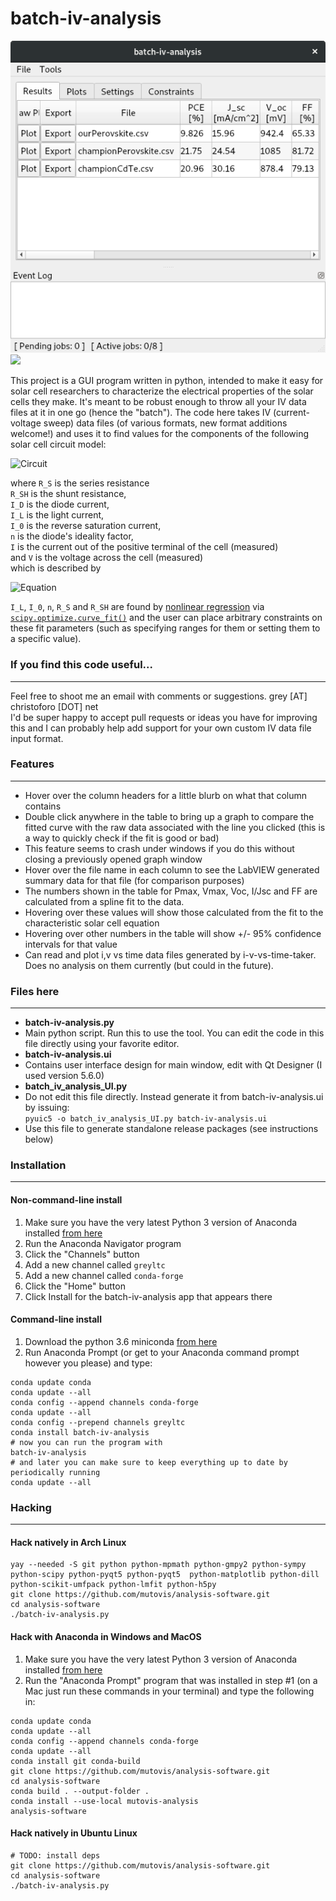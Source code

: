 batch-iv-analysis
=================

![screenshot1](/misc/screenshot1.png) <img src="https://github.com/greysAcademicCode/batch-iv-analysis/raw/master/misc/screenshot2.png" width="300">

This project is a GUI program written in python, intended to make it easy for solar cell researchers to characterize the electrical properties of the solar cells they make. It's meant to be robust enough to throw all your IV data files at it in one go (hence the "batch"). The code here takes IV (current-voltage sweep) data files (of various formats, new format additions welcome!) and uses it to find values for the components of the following solar cell circuit model:

![Circuit](https://upload.wikimedia.org/wikipedia/commons/c/c4/Solar_cell_equivalent_circuit.svg)

where `R_S` is the series resistance  
`R_SH` is the shunt resistance,  
`I_D` is the diode current,  
`I_L` is the light current,  
`I_0` is the reverse saturation current,  
`n` is the diode's ideality factor,  
`I` is the current out of the positive terminal of the cell (measured)  
and `V` is the voltage across the cell (measured)  
which is described by

![Equation](http://upload.wikimedia.org/math/4/7/d/47d17d3c2fe8840d0b3181860bd22f0a.png)

`I_L`, `I_0`, `n`, `R_S` and `R_SH` are found by [nonlinear regression](https://en.wikipedia.org/wiki/Nonlinear_regression) via [`scipy.optimize.curve_fit()`](http://docs.scipy.org/doc/scipy-0.17.0/reference/generated/scipy.optimize.curve_fit.html) and the user can place arbitrary constraints on these fit parameters (such as specifying ranges for them or setting them to a specific value).

### If you find this code useful...
---
Feel free to shoot me an email with comments or suggestions. grey [AT] christoforo [DOT] net  
I'd be super happy to accept pull requests or ideas you have for improving this and I can probably help add support for your own custom IV data file input format. 

### Features
---
- Hover over the column headers for a little blurb on what that column contains
- Double click anywhere in the table to bring up a graph to compare the fitted curve with the raw data associated with the line you clicked (this is a way to quickly check if the fit is good or bad)
 - This feature seems to crash under windows if you do this without closing a previously opened graph window
- Hover over the file name in each column to see the LabVIEW generated summary data for that file (for comparison purposes)
- The numbers shown in the table for Pmax, Vmax, Voc, I/Jsc and FF are calculated from a spline fit to the data.
 - Hovering over these values will show those calculated from the fit to the characteristic solar cell equation 
 - Hovering over other numbers in the table will show +/- 95% confidence intervals for that value
- Can read and plot i,v vs time data files generated by i-v-vs-time-taker. Does no analysis on them currently (but could in the future).

### Files here
---
- **batch-iv-analysis.py**
 - Main python script. Run this to use the tool. You can edit the code in this file directly using your favorite editor.
- **batch-iv-analysis.ui**
 - Contains user interface design for main window, edit with Qt Designer (I used version 5.6.0)
- **batch_iv_analysis_UI.py**
 - Do not edit this file directly. Instead generate it from batch-iv-analysis.ui by issuing:  
`pyuic5 -o batch_iv_analysis_UI.py batch-iv-analysis.ui`
 - Use this file to generate standalone release packages (see instructions below)
 
### Installation
---
#### Non-command-line install
1. Make sure you have the very latest Python 3 version of Anaconda installed [from here](https://www.continuum.io/downloads)
1. Run the Anaconda Navigator program
1. Click the "Channels" button
1. Add a new channel called `greyltc`
1. Add a new channel called `conda-forge`
1. Click the "Home" button
1. Click Install for the batch-iv-analysis app that appears there
#### Command-line install
1. Download the python 3.6 miniconda [from here](https://conda.io/miniconda.html)
1. Run Anaconda Prompt (or get to your Anaconda command prompt however you please) and type:
```
conda update conda
conda update --all
conda config --append channels conda-forge
conda update --all
conda config --prepend channels greyltc
conda install batch-iv-analysis
# now you can run the program with
batch-iv-analysis
# and later you can make sure to keep everything up to date by periodically running
conda update --all
```

### Hacking
---
#### Hack natively in Arch Linux
```
yay --needed -S git python python-mpmath python-gmpy2 python-sympy python-scipy python-pyqt5 python-pyqt5  python-matplotlib python-dill python-scikit-umfpack python-lmfit python-h5py
git clone https://github.com/mutovis/analysis-software.git
cd analysis-software
./batch-iv-analysis.py
```

#### Hack with Anaconda in Windows and MacOS
1. Make sure you have the very latest Python 3 version of Anaconda installed [from here](https://www.continuum.io/downloads)
1. Run the "Anaconda Prompt" program that was installed in step #1 (on a Mac just run these commands in your terminal) and type the following in:
```
conda update conda
conda update --all
conda config --append channels conda-forge
conda update --all
conda install git conda-build
git clone https://github.com/mutovis/analysis-software.git
cd analysis-software
conda build . --output-folder .
conda install --use-local mutovis-analysis
analysis-software
```

#### Hack natively in Ubuntu Linux
```
# TODO: install deps
git clone https://github.com/mutovis/analysis-software.git
cd analysis-software
./batch-iv-analysis.py
```
